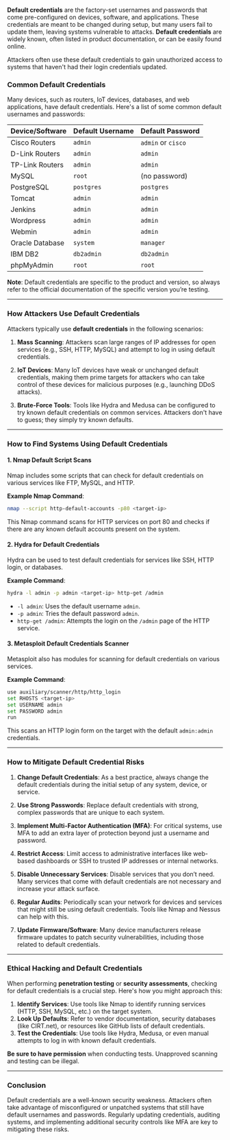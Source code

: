 
**Default credentials** are the factory-set usernames and passwords that come pre-configured on devices, software, and applications. These credentials are meant to be changed during setup, but many users fail to update them, leaving systems vulnerable to attacks. **Default credentials** are widely known, often listed in product documentation, or can be easily found online.

Attackers often use these default credentials to gain unauthorized access to systems that haven't had their login credentials updated.

### **Common Default Credentials**

Many devices, such as routers, IoT devices, databases, and web applications, have default credentials. Here's a list of some common default usernames and passwords:

| **Device/Software**       | **Default Username** | **Default Password**  |
|---------------------------|----------------------|-----------------------|
| Cisco Routers              | `admin`              | `admin` or `cisco`    |
| D-Link Routers             | `admin`              | `admin`               |
| TP-Link Routers            | `admin`              | `admin`               |
| MySQL                      | `root`               | (no password)         |
| PostgreSQL                 | `postgres`           | `postgres`            |
| Tomcat                     | `admin`              | `admin`               |
| Jenkins                    | `admin`              | `admin`               |
| Wordpress                  | `admin`              | `admin`               |
| Webmin                     | `admin`              | `admin`               |
| Oracle Database            | `system`             | `manager`             |
| IBM DB2                    | `db2admin`           | `db2admin`            |
| phpMyAdmin                 | `root`               | `root`                |

**Note**: Default credentials are specific to the product and version, so always refer to the official documentation of the specific version you’re testing.

---

### **How Attackers Use Default Credentials**

Attackers typically use **default credentials** in the following scenarios:

1. **Mass Scanning**: Attackers scan large ranges of IP addresses for open services (e.g., SSH, HTTP, MySQL) and attempt to log in using default credentials.
   
2. **IoT Devices**: Many IoT devices have weak or unchanged default credentials, making them prime targets for attackers who can take control of these devices for malicious purposes (e.g., launching DDoS attacks).

3. **Brute-Force Tools**: Tools like Hydra and Medusa can be configured to try known default credentials on common services. Attackers don't have to guess; they simply try known defaults.

---

### **How to Find Systems Using Default Credentials**

#### 1. **Nmap Default Script Scans**
Nmap includes some scripts that can check for default credentials on various services like FTP, MySQL, and HTTP.

**Example Nmap Command**:
```bash
nmap --script http-default-accounts -p80 <target-ip>
```

This Nmap command scans for HTTP services on port 80 and checks if there are any known default accounts present on the system.

#### 2. **Hydra for Default Credentials**
Hydra can be used to test default credentials for services like SSH, HTTP login, or databases.

**Example Command**:
```bash
hydra -l admin -p admin <target-ip> http-get /admin
```

- `-l admin`: Uses the default username `admin`.
- `-p admin`: Tries the default password `admin`.
- `http-get /admin`: Attempts the login on the `/admin` page of the HTTP service.

#### 3. **Metasploit Default Credentials Scanner**
Metasploit also has modules for scanning for default credentials on various services.

**Example Command**:
```bash
use auxiliary/scanner/http/http_login
set RHOSTS <target-ip>
set USERNAME admin
set PASSWORD admin
run
```

This scans an HTTP login form on the target with the default `admin:admin` credentials.

---

### **How to Mitigate Default Credential Risks**

1. **Change Default Credentials**: As a best practice, always change the default credentials during the initial setup of any system, device, or service.

2. **Use Strong Passwords**: Replace default credentials with strong, complex passwords that are unique to each system.

3. **Implement Multi-Factor Authentication (MFA)**: For critical systems, use MFA to add an extra layer of protection beyond just a username and password.

4. **Restrict Access**: Limit access to administrative interfaces like web-based dashboards or SSH to trusted IP addresses or internal networks.

5. **Disable Unnecessary Services**: Disable services that you don’t need. Many services that come with default credentials are not necessary and increase your attack surface.

6. **Regular Audits**: Periodically scan your network for devices and services that might still be using default credentials. Tools like Nmap and Nessus can help with this.

7. **Update Firmware/Software**: Many device manufacturers release firmware updates to patch security vulnerabilities, including those related to default credentials.

---

### **Ethical Hacking and Default Credentials**

When performing **penetration testing** or **security assessments**, checking for default credentials is a crucial step. Here's how you might approach this:

1. **Identify Services**: Use tools like Nmap to identify running services (HTTP, SSH, MySQL, etc.) on the target system.
2. **Look Up Defaults**: Refer to vendor documentation, security databases (like CIRT.net), or resources like GitHub lists of default credentials.
3. **Test the Credentials**: Use tools like Hydra, Medusa, or even manual attempts to log in with known default credentials.

**Be sure to have permission** when conducting tests. Unapproved scanning and testing can be illegal.

---

### **Conclusion**
Default credentials are a well-known security weakness. Attackers often take advantage of misconfigured or unpatched systems that still have default usernames and passwords. Regularly updating credentials, auditing systems, and implementing additional security controls like MFA are key to mitigating these risks.
